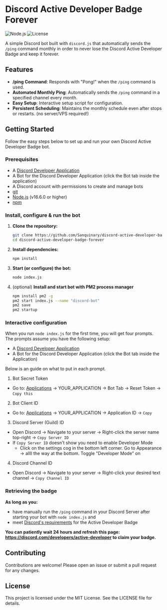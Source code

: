 # Discord Active Developer Badge Forever

![Node.js](https://img.shields.io/badge/node.js-339933?style=flat&logo=node.js&logoColor=white)
![License](https://img.shields.io/github/license/Sanquinary/discord-active-developer-badge-forever)

A simple Discord bot built with `discord.js` that automatically sends the `/ping` command monthly in order to never lose the Discord Active Developer Badge and keep it forever.

## Features

- **/ping Command**: Responds with "Pong!" when the `/ping` command is used.
- **Automated Monthly Ping**: Automatically sends the `/ping` command in a specified channel every month.
- **Easy Setup**: Interactive setup script for configuration.
- **Persistent Scheduling**: Maintains the monthly schedule even after stops or restarts. (no server/VPS required!)

## Getting Started

Follow the easy steps below to set up and run your own Discord Active Developer Badge bot.

### Prerequisites

- A [Discord Developer Application](https://discord.com/developers/applications)
- A Bot for the Discord Developer Application (click the Bot tab inside the application)
- A Discord account with permissions to create and manage bots
- [git](https://git-scm.com/downloads)
- [Node.js](https://nodejs.org/) (v16.6.0 or higher)
- [npm](https://www.npmjs.com/)

### Install, configure & run the bot

1. **Clone the repository:**

    ```sh
    git clone https://github.com/Sanquinary/discord-active-developer-badge-forever.git
    cd discord-active-developer-badge-forever
    ```

2. **Install dependencies:**

    ```sh
    npm install
    ```

3. **Start (or configure) the bot:**

    ```sh
    node index.js
    ```

4. (optional) **Install and start bot with PM2 process manager**

    ```sh
    npm install pm2 -g
    pm2 start index.js --name "discord-bot"
    pm2 save
    pm2 startup
    ```

### Interactive configuration

When you run `node index.js` for the first time, you will get four prompts. 
The prompts assume you have the following setup:
- A [Discord Developer Application](https://discord.com/developers/applications)
- A Bot for the Discord Developer Application (click the Bot tab inside the Application)

Below is an guide on what to put in each prompt.

1. Bot Secret Token
  - Go to: [Applications](https://discord.com/developers/applications) -> YOUR_APPLICATION -> Bot Tab -> Reset Token -> `Copy this`
2. Bot Client ID
  - Go to: [Applications](https://discord.com/developers/applications) -> YOUR_APPLICATION -> Application ID -> `Copy`
3. Discord Server (Guild) ID
  - Open Discord -> Navigate to your server -> Right-click the server name top-right -> `Copy Server ID`
  - If `Copy Server ID` doesn't show you need to enable Developer Mode
    - Click on the settings cog in the bottom left corner. Go to Appearance -> allll the way at the bottom. Toggle "Developer Mode" on
4. Discord Channel ID
  - Open Discord -> Navigate to your server -> Right-click your desired text channel -> `Copy Channel ID`

### Retrieving the badge

**As long as you:**
  - have manually run the `/ping` command in your Discord Server after starting your bot with `node index.js` and
  - meet [Discord's requirements](https://support-dev.discord.com/hc/en-us/articles/10113997751447-Active-Developer-Badge) for the Active Developer Badge

**You can patiently wait 24 hours and refresh this page: https://discord.com/developers/active-developer to claim your badge.**

## Contributing

Contributions are welcome! Please open an issue or submit a pull request for any changes.

## License

This project is licensed under the MIT License. See the LICENSE file for details.
